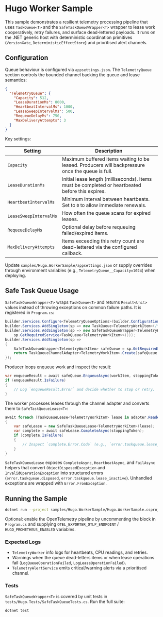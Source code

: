 # Hugo Worker Sample

This sample demonstrates a resilient telemetry processing pipeline that uses `TaskQueue<T>` and the `SafeTaskQueueWrapper<T>` wrapper to lease work cooperatively, retry failures, and surface dead-lettered payloads. It runs on the .NET generic host with deterministic coordination primitives (`VersionGate`, `DeterministicEffectStore`) and prioritised alert channels.

## Configuration

Queue behaviour is configured via `appsettings.json`. The `TelemetryQueue` section controls the bounded channel backing the queue and lease semantics:

```json
{
  "TelemetryQueue": {
    "Capacity": 512,
    "LeaseDurationMs": 8000,
    "HeartbeatIntervalMs": 1000,
    "LeaseSweepIntervalMs": 500,
    "RequeueDelayMs": 750,
    "MaxDeliveryAttempts": 3
  }
}
```

Key settings:

| Setting                | Description                                                                                           |
|------------------------|-------------------------------------------------------------------------------------------------------|
| `Capacity`             | Maximum buffered items waiting to be leased. Producers will backpressure once the queue is full.      |
| `LeaseDurationMs`      | Initial lease length (milliseconds). Items must be completed or heartbeated before this expires.     |
| `HeartbeatIntervalMs`  | Minimum interval between heartbeats. Set to `0` to allow immediate renewals.                         |
| `LeaseSweepIntervalMs` | How often the queue scans for expired leases.                                                         |
| `RequeueDelayMs`       | Optional delay before requeuing failed/expired items.                                                 |
| `MaxDeliveryAttempts`  | Items exceeding this retry count are dead-lettered via the configured callback.                       |

Update `samples/Hugo.WorkerSample/appsettings.json` or supply overrides through environment variables (e.g., `TelemetryQueue__Capacity=1024`) when deploying.

## Safe Task Queue Usage

`SafeTaskQueueWrapper<T>` wraps `TaskQueue<T>` and returns `Result<Unit>` values instead of throwing exceptions on common failure paths. It is registered in `Program.cs`:

```csharp
builder.Services.Configure<TelemetryQueueOptions>(builder.Configuration.GetSection("TelemetryQueue"));
builder.Services.AddSingleton(sp => new TaskQueue<TelemetryWorkItem>(/* … */));
builder.Services.AddSingleton(sp => new SafeTaskQueueWrapper<TelemetryWorkItem>(
    sp.GetRequiredService<TaskQueue<TelemetryWorkItem>>()));
builder.Services.AddSingleton(sp =>
{
    SafeTaskQueueWrapper<TelemetryWorkItem> safeQueue = sp.GetRequiredService<SafeTaskQueueWrapper<TelemetryWorkItem>>();
    return TaskQueueChannelAdapter<TelemetryWorkItem>.Create(safeQueue.UnsafeQueue, concurrency: 1);
});
```

Producer loops enqueue work and inspect the result:

```csharp
var enqueueResult = await safeQueue.EnqueueAsync(workItem, stoppingToken);
if (enqueueResult.IsFailure)
{
    // Log `enqueueResult.Error` and decide whether to stop or retry.
}
```

The worker processes leases through the channel adapter and converts them to `SafeTaskQueueLease<T>`:

```csharp
await foreach (TaskQueueLease<TelemetryWorkItem> lease in adapter.Reader.ReadAllAsync(stoppingToken))
{
    var safeLease = new SafeTaskQueueLease<TelemetryWorkItem>(lease);
    var complete = await safeLease.CompleteAsync(stoppingToken);
    if (complete.IsFailure)
    {
        // Inspect `complete.Error.Code` (e.g., `error.taskqueue.lease_inactive`) and react accordingly.
    }
}
```

`SafeTaskQueueLease` exposes `CompleteAsync`, `HeartbeatAsync`, and `FailAsync` helpers that convert `ObjectDisposedException` and `InvalidOperationException` into structured errors (`error.taskqueue.disposed`, `error.taskqueue.lease_inactive`). Unhandled exceptions are wrapped with `Error.FromException`.

## Running the Sample

```bash
dotnet run --project samples/Hugo.WorkerSample/Hugo.WorkerSample.csproj
```

Optional: enable the OpenTelemetry pipeline by uncommenting the block in `Program.cs` and supplying `OTEL_EXPORTER_OTLP_ENDPOINT` / `HUGO_PROMETHEUS_ENABLED` variables.

### Expected Logs

- `TelemetryWorker` info logs for heartbeats, CPU readings, and retries.
- Warnings when the queue dead-letters items or when lease operations fail (`LogQueueOperationFailed`, `LogLeaseOperationFailed`).
- `TelemetryAlertService` emits critical/warning alerts via a prioritised channel.

### Tests

`SafeTaskQueueWrapper<T>` is covered by unit tests in `tests/Hugo.Tests/SafeTaskQueueTests.cs`. Run the full suite:

```bash
dotnet test
```

